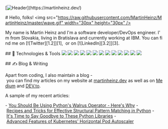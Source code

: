 <!-- More info, tips and tricks for making GitHub Profile README can be found in my article at https://towardsdatascience.com/build-a-stunning-readme-for-your-github-profile-9b80434fe5d7 --> 
  
 [![Header](https://raw.githubusercontent.com/MartinHeinz/MartinHeinz/master/readme_header.png "Header")](https://martinheinz.dev/) 
  
 # Hello, folks! <img src="https://raw.githubusercontent.com/MartinHeinz/MartinHeinz/master/wave.gif" width="30px" height="30px" /> 
  
 My name is Martin Heinz and I'm a software developer/DevOps engineer. I'm from Slovakia, living in Bratislava and currently working at IBM. You can find me on [![Twitter][1.2]][1],  or on [![LinkedIn][3.2]][3]. 
  
 ## 🔧 Technologies & Tools 
 ![](https://img.shields.io/badge/OS-Linux-informational?style=flat&logo=linux&logoColor=white&color=2bbc8a) 
 ![](https://img.shields.io/badge/Editor-IntelliJ_IDEA-informational?style=flat&logo=intellij-idea&logoColor=white&color=2bbc8a) 
 ![](https://img.shields.io/badge/Code-Python-informational?style=flat&logo=python&logoColor=white&color=2bbc8a) 
 ![](https://img.shields.io/badge/Code-JavaScript-informational?style=flat&logo=javascript&logoColor=white&color=2bbc8a) 
 ![](https://img.shields.io/badge/Code-Golang-informational?style=flat&logo=go&logoColor=white&color=2bbc8a) 
 ![](https://img.shields.io/badge/Code-Make-informational?style=flat&logo=cmake&logoColor=white&color=2bbc8a) 
 ![](https://img.shields.io/badge/Code-Vue-informational?style=flat&logo=vue.js&logoColor=white&color=2bbc8a) 
 ![](https://img.shields.io/badge/Shell-Bash-informational?style=flat&logo=gnu-bash&logoColor=white&color=2bbc8a) 
 ![](https://img.shields.io/badge/Tools-PostgreSQL-informational?style=flat&logo=postgresql&logoColor=white&color=2bbc8a) 
 ![](https://img.shields.io/badge/Tools-Docker-informational?style=flat&logo=docker&logoColor=white&color=2bbc8a) 
 ![](https://img.shields.io/badge/Tools-Kubernetes-informational?style=flat&logo=kubernetes&logoColor=white&color=2bbc8a) 
 ![](https://img.shields.io/badge/Tools-Red_Hat_OpenShift-informational?style=flat&logo=red-hat-open-shift&logoColor=white&color=2bbc8a) 
 ![](https://img.shields.io/badge/Cloud-Digital_Ocean-informational?style=flat&logo=digitalocean&logoColor=white&color=2bbc8a) 
  
 ## &#x270d; Blog & Writing 
  
 Apart from coding, I also maintain a blog - you can find my articles on my website at [martinheinz.dev](https://martinheinz.dev/) as well as on [Medium](https://medium.com/@martin.heinz) and [DEV.to](https://dev.to/martinheinz). 
  
 A sample of my recent articles: 
  
 <!-- BLOG-POST-LIST:START --> 
 - [You Should Be Using Python&#39;s Walrus Operator - Here&#39;s Why](https://martinheinz.dev/blog/79) 
 - [Recipes and Tricks for Effective Structural Pattern Matching in Python](https://martinheinz.dev/blog/78) 
 - [It&#39;s Time to Say Goodbye to These Python Libraries](https://martinheinz.dev/blog/77) 
 - [Advanced Features of Kubernetes&#39; Horizontal Pod Autoscaler](https://martinheinz.dev/blog/76)
